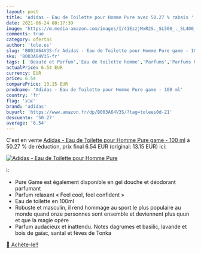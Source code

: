 ```yaml
---
layout: post
title: 'Adidas - Eau de Toilette pour Homme Pure avec 50.27 % rabais '
date: 2021-06-24 00:17:39
image: 'https://m.media-amazon.com/images/I/41EzzjMxR2S._SL500_._SL400_.jpg'
comments: true
category: ofertas
author: 'tole.es'
slug: 'B003A64V3S-fr Adidas - Eau de Toilette pour Homme Pure game - 100 ml'
sku: 'B003A64V3S-fr'
tags: [ 'Beauté et Parfum','Eau de toilette homme','Parfums','Parfums homme','adidas', ]
actualPrice: 6.54 EUR
currency: EUR
price: 6.54
comparePrice: 13.15 EUR
prodname: 'Adidas - Eau de Toilette pour Homme Pure game - 100 ml'
country: 'fr'
flag: '🇫🇷'
brand: 'adidas'
buyurl: 'https://www.amazon.fr/dp/B003A64V3S/?tag=tolees0d-21'
descuento: '50.27'
average: '6.54'
---
```


C'est en vente [Adidas - Eau de Toilette pour Homme Pure game - 100 ml](https://www.amazon.fr/dp/B003A64V3S/?tag=tolees0d-21)  à  50.27 % de réduction, prix final  6.54 EUR (original: 13.15 EUR) ici:

[![Adidas - Eau de Toilette pour Homme Pure](https://m.media-amazon.com/images/I/41EzzjMxR2S._SL500_._SL400_.jpg)](https://www.amazon.fr/dp/B003A64V3S/?tag=tolees0d-21)

ℹ️:

- Pure Game est également disponible en gel douche et déodorant parfumant
- Parfum relaxant « Feel cool, feel confident »
- Eau de toilette en 100ml
- Robuste et masculin, il rend hommage au sport le plus populaire au monde quand onze personnes sont ensemble et deviennent plus quun et que la magie opère
- Parfum audacieux et inattendu. Notes dagrumes et basilic, lavande et bois de gaïac, santal et fèves de Tonka

[🛒 Achète-le!!](https://www.amazon.fr/dp/B003A64V3S/?tag=tolees0d-21)
